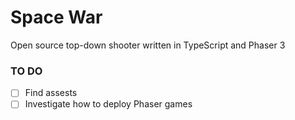 # Space War
Open source top-down shooter written in TypeScript and Phaser 3

### TO DO
- [ ] Find assests
- [ ] Investigate how to deploy Phaser games
